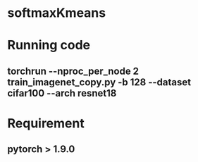 # softmaxKmeans
# Running code
## torchrun --nproc_per_node 2 train_imagenet_copy.py -b 128 --dataset cifar100 --arch resnet18
# Requirement
## pytorch > 1.9.0
